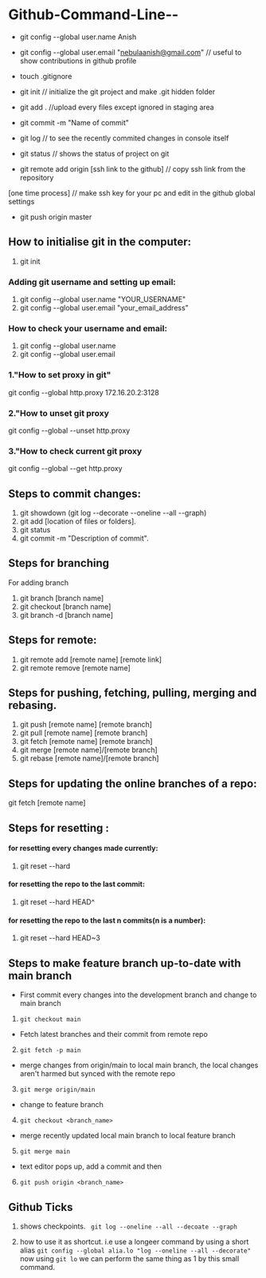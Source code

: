 # Github-Command-Line--

- git config --global user.name Anish
- git config --global user.email "nebulaanish@gmail.com"   // useful to show contributions in github profile

- touch .gitignore
- git init  // initialize the git project and make .git hidden folder
- git add .     //upload every files except ignored in staging area
- git commit -m "Name of commit"
- git log  // to see the recently commited changes in console itself
- git status   // shows the status of project on git
- git remote add origin [ssh link to the github]  // copy ssh link from the repository


[one time process]
// make ssh key for your pc and edit in the github global settings

- git push origin master


## How to initialise git in the computer: ##
1. git init

### Adding git username and setting up email:
1. git config --global user.name "YOUR_USERNAME"
2. git config --global user.email "your_email_address"

### How to check your username and email:
1. git config --global user.name
2. git config --global user.email

### 1."How to set proxy in git"
git config  --global http.proxy 172.16.20.2:3128

### 2."How to unset git proxy
git config --global --unset http.proxy


### 3."How to check current git proxy
git config --global --get http.proxy


## Steps to commit changes:

1. git showdown (git log --decorate --oneline --all --graph)
2. git add [location of files or folders].
3. git status
4. git commit -m "Description of commit".

## Steps for branching
For adding branch
1. git branch [branch name]
2. git checkout [branch name]
3. git branch -d [branch name]

## Steps for remote:
1. git remote add [remote name] [remote link]
2. git remote remove [remote name]

## Steps for pushing, fetching, pulling, merging and rebasing.
1. git push [remote name] [remote branch]
2. git pull [remote name] [remote branch]
3. git fetch [remote name] [remote branch]
4. git merge [remote name]/[remote branch]
5. git rebase [remote name]/[remote branch]

## Steps for updating the online branches of a repo:
git fetch [remote name]

## Steps for resetting :
#### for resetting every changes made currently:
1. git reset --hard
#### for resetting the repo to the last commit:
1. git reset --hard HEAD^
#### for resetting the repo to the last n commits(n is a number):
1. git reset --hard HEAD~3

## Steps to make feature branch up-to-date with main branch
- First commit every changes into the development branch and change to main branch
1. ``` git checkout main ```
- Fetch latest branches and their commit from remote repo
2. ``` git fetch -p main ```
- merge changes from origin/main to local main branch, the local changes aren't harmed but synced with the remote repo
3. ``` git merge origin/main ```
- change to feature branch
4. ``` git checkout <branch_name> ```
- merge recently updated local main branch to local feature branch
5. ``` git merge main ```
- text editor pops up, add a commit and then
6. ``` git push origin <branch_name> ```


## Github Ticks

1. shows checkpoints.
 ``` git log --oneline --all --decoate --graph```

2. how to use it as shortcut. i.e use a longeer command by using a short alias
 ``` git config --global alia.lo "log --oneline --all --decorate" ```
 now using 
``` git lo ```
we can perform the same thing as 1 by this small command.